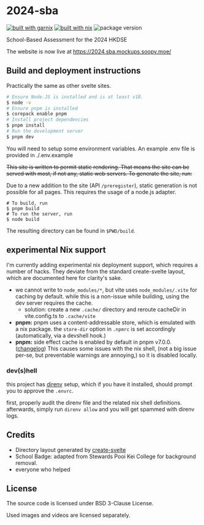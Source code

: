 # 2024-sba

[![built with garnix](https://img.shields.io/endpoint.svg?url=https%3A%2F%2Fgarnix.io%2Fapi%2Fbadges%2Fsoopyc%2F2024-sba%3Fbranch%3Dmain)](https://garnix.io)
[![built with nix](https://img.shields.io/badge/Built_with-Nix-5277C3?logo=nixos&labelColor=fff)](https://builtwithnix.org)
![package version](https://img.shields.io/github/package-json/v/soopyc/2024-sba/main?label=package%20version)

School-Based Assessment for the 2024 HKDSE

The website is now live at https://2024.sba.mockups.soopy.moe/

## Build and deployment instructions

Practically the same as other svelte sites.

```bash
# Ensure Node.JS is installed and is at least v18.
$ node -v
# Ensure pnpm is installed
$ corepack enable pnpm
# Install project dependencies
$ pnpm install
# Run the development server
$ pnpm dev
```

You will need to setup some environment variables. An example .env file is provided
in ./.env.example

~~This site is written to permit static rendering. That means the site can be
served with most, if not any, static web servers. To generate the site, run:~~

Due to a new addition to the site (API `/preregister`), static generation is not
possible for all pages. This requires the usage of a node.js adapter.

```ShellSession
# To build, run
$ pnpm build
# To run the server, run
$ node build
```

The resulting directory can be found in `$PWD/build`.

## experimental Nix support

I'm currently adding experimental nix deployment support, which requires a number of hacks.
They deviate from the standard create-svelte layout, which are documented here for clarity's sake.

- we cannot write to `node_modules/*`, but vite uses `node_modules/.vite` for caching by default.
  while this is a non-issue while building, using the dev server requires the cache.
  - solution: create a new `.cache/` directory and reroute cacheDir in vite.config.ts to `.cache/vite`
- **pnpm:** pnpm uses a content-addressable store, which is emulated with a nix package. the `store-dir` option in
  `.npmrc` is set accordingly (automatically, via a devshell hook.)
- **pnpm:** side effect cache is enabled by default in pnpm v7.0.0. ([changelog](https://pnpm.io/blog/2022/12/30/yearly-update#side-effects-cache-since-v700))
  This causes some issues with the nix shell, (not a big issue per-se, but preventable
  warnings are annoying,) so it is disabled locally.

### dev(s)hell

this project has [direnv](https://direnv.net) setup, which if you have it installed, should prompt you to approve the `.envrc`.

first, properly audit the direnv file and the related nix shell definitions. afterwards, simply run `direnv allow`
and you will get spammed with direnv logs.

## Credits

- Directory layout generated by [create-svelte](https://kit.svelte.dev/docs/creating-a-project)
- School Badge: adapted from Stewards Pooi Kei College for background removal.
- everyone who helped

## License

The source code is licensed under BSD 3-Clause License.

Used images and videos are licensed separately.

<!-- students against homophobia and transphobia! say no to any kind of bigotry. -->
